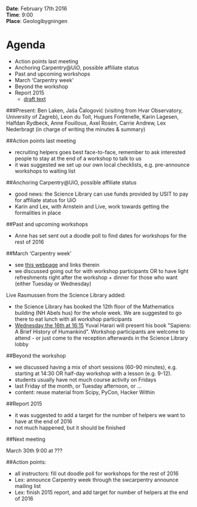 **Date**: February 17th 2016  
**Time**: 9:00  
**Place**: Geologibygningen
 

# Agenda #

- Action points last meeting
- Anchoring Carpentry@UiO, possible affiliate status
- Past and upcoming workshops
- March ‘Carpentry week'
- Beyond the workshop
- Report 2015
  - [draft text](../reporting/report_2015.md)

###Present:
Ben Laken, Jaša Čalogović (visiting from Hvar Observatory, University of Zagreb), Leon du Toit, Hugues Fontenelle, Karin Lagesen, Halfdan Rydbeck, Anne Fouilloux, Axel Rosén, Carrie Andrew, Lex Nederbragt (in charge of writing the minutes & summary)

##Action points last meeting

* recruiting helpers goes best face-to-face, remember to ask interested people to stay at the end of a workshop to talk to us
* it was suggested we set up our own local checklists, e.g. pre-announce workshops to waiting list

##Anchoring Carpentry@UiO, possible affiliate status

* good news: the Science Library can use funds provided by USIT to pay for affiliate status for UiO
* Karin and Lex, with Arnstein and Live, work towards getting the formalities in place

##Past and upcoming workshops

* Anne has set sent out a doodle poll to find dates for workshops for the rest of 2016

##March ‘Carpentry week'

* see [this webpage](http://www.ub.uio.no/english/about/news-and-events/events/ureal/2016/160314carpentryweek.html) and links therein
* we discussed going out for with workshop participants OR to have light refreshments right after the workshop + dinner for those who want (either Tuesday or Wednesday)

Live Rasmussen from the Science Library added:

* the Science Library has booked the 12th floor of the Mathematics building (NH Abels hus) for the whole week. We are suggested to go there to eat lunch with all workshop participants
* [Wednesday the 16th at 16:15](https://www.ub.uio.no/english/about/news-and-events/events/ureal/2016/160316harari.html) Yuval Harari will present his book "Sapiens: A Brief History of Humankind". Workshop participants are welcome to attend - or just come to the reception afterwards in the Science Library lobby

##Beyond the workshop

* we discussed having a mix of short sessions (60-90 minutes), e.g. starting at 14:30 OR half-day workshop with a lesson (e.g. 9-12).
* students usually have not much course activity on Fridays
* last Friday of the month, or Tuesday afternoon, or ...
* content: reuse material from Scipy, PyCon, Hacker Within

##Report 2015

* it was suggested to add a target for the number of helpers we want to have at the end of 2016
* not much happened, but it should be finished

##Next meeting

March 30th 9:00 at ???

##Action points:

* all instructors: fill out doodle poll for workshops for the rest of 2016
* Lex: announce Carpentry week through the swcarpentry announce mailing list
* Lex: finish 2015 report, and add target for number of helpers at the end of 2016
